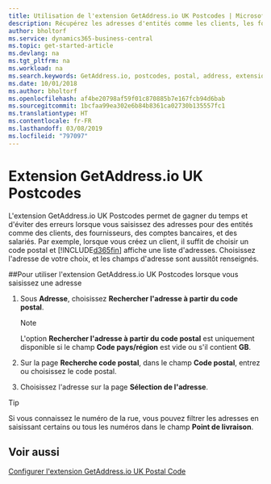 ```yaml
---
title: Utilisation de l'extension GetAddress.io UK Postcodes | Microsoft Docs
description: Récupérez les adresses d'entités comme les clients, les fournisseurs, les salariés, et les banques du Royaume-Uni auprès du service GetAddress.io.
author: bholtorf
ms.service: dynamics365-business-central
ms.topic: get-started-article
ms.devlang: na
ms.tgt_pltfrm: na
ms.workload: na
ms.search.keywords: GetAddress.io, postcodes, postal, address, extension
ms.date: 10/01/2018
ms.author: bholtorf
ms.openlocfilehash: af4be20798af59f01c870885b7e167fcb94d6bab
ms.sourcegitcommit: 1bcfaa99ea302e6b84b8361ca02730b135557fc1
ms.translationtype: HT
ms.contentlocale: fr-FR
ms.lasthandoff: 03/08/2019
ms.locfileid: "797097"
---
```

# <a name="the-getaddressio-uk-postcodes-extension"></a>Extension GetAddress.io UK Postcodes
L'extension GetAddress.io UK Postcodes permet de gagner du temps et d'éviter des erreurs lorsque vous saisissez des adresses pour des entités comme des clients, des fournisseurs, des comptes bancaires, et des salariés. Par exemple, lorsque vous créez un client, il suffit de choisir un code postal et [!INCLUDE[d365fin](includes/d365fin_md.md)] affiche une liste d'adresses. Choisissez l'adresse de votre choix, et les champs d'adresse sont aussitôt renseignés.  

##<a name="to-use-the-getaddressio-uk-postcodes-extension-when-you-enter-an-address"></a>Pour utiliser l'extension GetAddress.io UK Postcodes lorsque vous saisissez une adresse
1. Sous **Adresse**, choisissez **Rechercher l'adresse à partir du code postal**.  

    > [!NOTE]  
    >   L'option **Rechercher l'adresse à partir du code postal** est uniquement disponible si le champ **Code pays/région** est vide ou s'il contient **GB**.
2. Sur la page **Recherche code postal**, dans le champ **Code postal**, entrez ou choisissez le code postal.  
3. Choisissez l'adresse sur la page **Sélection de l'adresse**.  

> [!TIP]  
>   Si vous connaissez le numéro de la rue, vous pouvez filtrer les adresses en saisissant certains ou tous les numéros dans le champ **Point de livraison**.


## <a name="see-also"></a>Voir aussi
[Configurer l'extension GetAddress.io UK Postal Code](LocalFunctionality/UnitedKingdom/uk-setup-postal-code-service.md)
